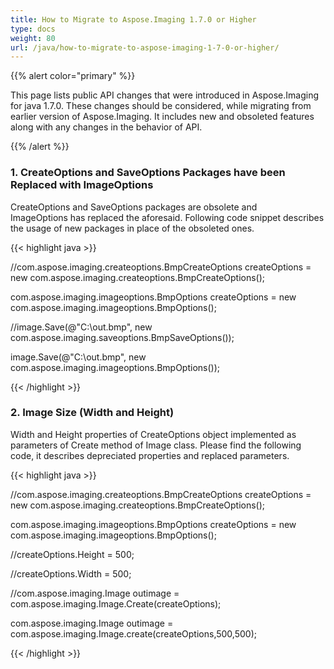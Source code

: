 ```yaml
---
title: How to Migrate to Aspose.Imaging 1.7.0 or Higher
type: docs
weight: 80
url: /java/how-to-migrate-to-aspose-imaging-1-7-0-or-higher/
---
```


{{% alert color="primary" %}} 

This page lists public API changes that were introduced in Aspose.Imaging for java 1.7.0. These changes should be considered, while migrating from earlier version of Aspose.Imaging. It includes new and obsoleted features along with any changes in the behavior of API.

{{% /alert %}} 
### **1. CreateOptions and SaveOptions Packages have been Replaced with ImageOptions**
CreateOptions and SaveOptions packages are obsolete and ImageOptions has replaced the aforesaid. Following code snippet describes the usage of new packages in place of the obsoleted ones.

{{< highlight java >}}

 //com.aspose.imaging.createoptions.BmpCreateOptions createOptions = new com.aspose.imaging.createoptions.BmpCreateOptions();

com.aspose.imaging.imageoptions.BmpOptions createOptions = new com.aspose.imaging.imageoptions.BmpOptions();

//image.Save(@"C:\out.bmp", new com.aspose.imaging.saveoptions.BmpSaveOptions());

image.Save(@"C:\out.bmp", new com.aspose.imaging.imageoptions.BmpOptions());


{{< /highlight >}}
### **2. Image Size (Width and Height)**
Width and Height properties of CreateOptions object implemented as parameters of Create method of Image class. Please find the following code, it describes depreciated properties and replaced parameters.

{{< highlight java >}}

 //com.aspose.imaging.createoptions.BmpCreateOptions createOptions = new com.aspose.imaging.createoptions.BmpCreateOptions();

com.aspose.imaging.imageoptions.BmpOptions createOptions = new com.aspose.imaging.imageoptions.BmpOptions();

//createOptions.Height = 500;

//createOptions.Width = 500;

//com.aspose.imaging.Image outimage = com.aspose.imaging.Image.Create(createOptions);

com.aspose.imaging.Image outimage = com.aspose.imaging.Image.create(createOptions,500,500);


{{< /highlight >}}
